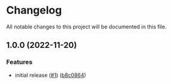 # Changelog

All notable changes to this project will be documented in this file.

## 1.0.0 (2022-11-20)


### Features

* initial release ([#1](https://github.com/atanaspam/splunkacs-api-go/issues/1)) ([b8c0864](https://github.com/atanaspam/splunkacs-api-go/commit/b8c08644b6e9c6c480100edbdc4fcc59b3448f03))
